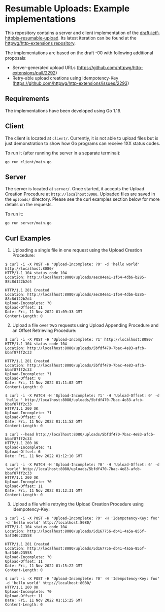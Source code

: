 # Resumable Uploads: Example implementations

This repository contains a server and client implementation of the [draft-ietf-httpbis-resumable-upload](https://datatracker.ietf.org/doc/draft-ietf-httpbis-resumable-upload/). Its latest iteration can be found at the [httpwg/http-extensions repository](https://github.com/httpwg/http-extensions/blob/main/draft-ietf-httpbis-resumable-upload.md).

The implementations are based on the draft -00 with following additional proposals:
- Server-generated upload URLs (https://github.com/httpwg/http-extensions/pull/2292)
- Retry-able upload creations using Idempotency-Key (https://github.com/httpwg/http-extensions/issues/2293)

## Requirements

The implementations have been developed using Go 1.19.

## Client

The client is located at `client/`. Currently, it is not able to upload files but is just demonstration to show how Go programs can receive 1XX status codes.

To run it (after running the server in a separate terminal):

```
go run client/main.go
```

## Server

The server is located at `server/`. Once started, it accepts the Upload Creation Procedure at `http://localhost:8080`. Uploaded files are saved in the `uploads/` directory. Please see the curl examples section below for more details on the requests.

To run it:

```
go run server/main.go
```

## Curl Examples

1. Uploading a single file in one request using the Upload Creation Procedure:

```
$ curl -i -X POST -H 'Upload-Incomplete: ?0' -d 'hello world' http://localhost:8080/
HTTP/1.1 104 status code 104
Location: http://localhost:8080/uploads/aec84ea1-1f64-4db6-b285-88c8d122b2d4

HTTP/1.1 201 Created
Location: http://localhost:8080/uploads/aec84ea1-1f64-4db6-b285-88c8d122b2d4
Upload-Incomplete: ?0
Upload-Offset: 11
Date: Fri, 11 Nov 2022 01:09:33 GMT
Content-Length: 0
```

2. Upload a file over two requests using Upload Appending Procedure and an Offset Retrieving Procedure:
```
$ curl -i -X POST -H 'Upload-Incomplete: ?1' http://localhost:8080/
HTTP/1.1 104 status code 104
Location: http://localhost:8080/uploads/5bfdf470-7bac-4e83-afcb-bbaf87ff2c33

HTTP/1.1 201 Created
Location: http://localhost:8080/uploads/5bfdf470-7bac-4e83-afcb-bbaf87ff2c33
Upload-Incomplete: ?1
Upload-Offset: 0
Date: Fri, 11 Nov 2022 01:11:02 GMT
Content-Length: 0

$ curl -i -X PATCH -H 'Upload-Incomplete: ?1' -H 'Upload-Offset: 0' -d 'hello ' http://localhost:8080/uploads/5bfdf470-7bac-4e83-afcb-bbaf87ff2c33
HTTP/1.1 200 OK
Upload-Incomplete: ?1
Upload-Offset: 6
Date: Fri, 11 Nov 2022 01:11:52 GMT
Content-Length: 0

$ curl --head http://localhost:8080/uploads/5bfdf470-7bac-4e83-afcb-bbaf87ff2c33
HTTP/1.1 200 OK
Upload-Incomplete: ?1
Upload-Offset: 6
Date: Fri, 11 Nov 2022 01:12:10 GMT

$ curl -i -X PATCH -H 'Upload-Incomplete: ?0' -H 'Upload-Offset: 6' -d 'world' http://localhost:8080/uploads/5bfdf470-7bac-4e83-afcb-bbaf87ff2c33
HTTP/1.1 200 OK
Upload-Incomplete: ?0
Upload-Offset: 11
Date: Fri, 11 Nov 2022 01:12:31 GMT
Content-Length: 0
```

3. Upload a file while retrying the Upload Creation Procedure using Idempotency-Key:
```
$ curl -i -X POST -H 'Upload-Incomplete: ?0' -H 'Idempotency-Key: foo' -d 'hello world' http://localhost:8080/
HTTP/1.1 104 status code 104
Location: http://localhost:8080/uploads/5d167756-db41-4a5a-855f-5af346c23558

HTTP/1.1 201 Created
Location: http://localhost:8080/uploads/5d167756-db41-4a5a-855f-5af346c23558
Upload-Incomplete: ?0
Upload-Offset: 11
Date: Fri, 11 Nov 2022 01:15:22 GMT
Content-Length: 0

$ curl -i -X POST -H 'Upload-Incomplete: ?0' -H 'Idempotency-Key: foo' -d 'hello world' http://localhost:8080/
HTTP/1.1 200 OK
Upload-Incomplete: ?0
Upload-Offset: 11
Date: Fri, 11 Nov 2022 01:15:25 GMT
Content-Length: 0
```
